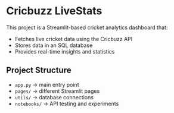 # Cricbuzz LiveStats

This project is a Streamlit-based cricket analytics dashboard that:
- Fetches live cricket data using the Cricbuzz API
- Stores data in an SQL database
- Provides real-time insights and statistics

## Project Structure
- `app.py` → main entry point
- `pages/` → different Streamlit pages
- `utils/` → database connections
- `notebooks/` → API testing and experiments